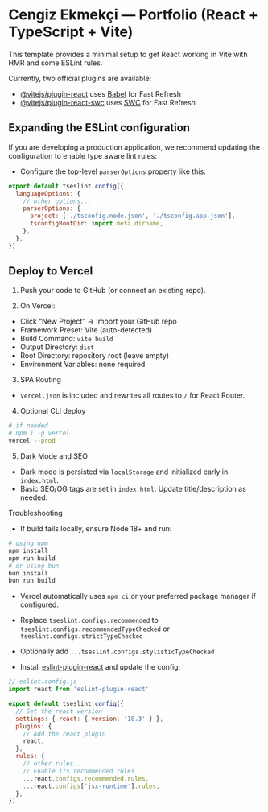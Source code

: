 # Cengiz Ekmekçi — Portfolio (React + TypeScript + Vite)

This template provides a minimal setup to get React working in Vite with HMR and some ESLint rules.

Currently, two official plugins are available:

- [@vitejs/plugin-react](https://github.com/vitejs/vite-plugin-react/blob/main/packages/plugin-react/README.md) uses [Babel](https://babeljs.io/) for Fast Refresh
- [@vitejs/plugin-react-swc](https://github.com/vitejs/vite-plugin-react-swc) uses [SWC](https://swc.rs/) for Fast Refresh

## Expanding the ESLint configuration

If you are developing a production application, we recommend updating the configuration to enable type aware lint rules:

- Configure the top-level `parserOptions` property like this:

```js
export default tseslint.config({
  languageOptions: {
    // other options...
    parserOptions: {
      project: ['./tsconfig.node.json', './tsconfig.app.json'],
      tsconfigRootDir: import.meta.dirname,
    },
  },
})
```

## Deploy to Vercel

1) Push your code to GitHub (or connect an existing repo).

2) On Vercel:
- Click “New Project” → Import your GitHub repo
- Framework Preset: Vite (auto-detected)
- Build Command: `vite build`
- Output Directory: `dist`
- Root Directory: repository root (leave empty)
- Environment Variables: none required

3) SPA Routing
- `vercel.json` is included and rewrites all routes to `/` for React Router.

4) Optional CLI deploy
```bash
# if needed
# npm i -g vercel
vercel --prod
```

5) Dark Mode and SEO
- Dark mode is persisted via `localStorage` and initialized early in `index.html`.
- Basic SEO/OG tags are set in `index.html`. Update title/description as needed.

Troubleshooting
- If build fails locally, ensure Node 18+ and run:
```bash
# using npm
npm install
npm run build
# or using bun
bun install
bun run build
```
- Vercel automatically uses `npm ci` or your preferred package manager if configured.

- Replace `tseslint.configs.recommended` to `tseslint.configs.recommendedTypeChecked` or `tseslint.configs.strictTypeChecked`
- Optionally add `...tseslint.configs.stylisticTypeChecked`
- Install [eslint-plugin-react](https://github.com/jsx-eslint/eslint-plugin-react) and update the config:

```js
// eslint.config.js
import react from 'eslint-plugin-react'

export default tseslint.config({
  // Set the react version
  settings: { react: { version: '18.3' } },
  plugins: {
    // Add the react plugin
    react,
  },
  rules: {
    // other rules...
    // Enable its recommended rules
    ...react.configs.recommended.rules,
    ...react.configs['jsx-runtime'].rules,
  },
})
```
